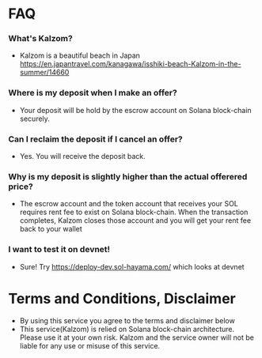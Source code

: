 # FAQ

### What's Kalzom?

- Kalzom is a beautiful beach in Japan
  https://en.japantravel.com/kanagawa/isshiki-beach-Kalzom-in-the-summer/14660

### Where is my deposit when I make an offer?

- Your deposit will be hold by the escrow account on Solana block-chain securely.

### Can I reclaim the deposit if I cancel an offer?

- Yes. You will receive the deposit back.

### Why is my deposit is slightly higher than the actual offerered price?

- The escrow account and the token account that receives your SOL requires rent fee to exist on Solana block-chain. When the transaction completes, Kalzom closes those account and you will get your rent fee back to your wallet

### I want to test it on devnet!

- Sure! Try https://deploy-dev.sol-hayama.com/ which looks at devnet

# Terms and Conditions, Disclaimer

- By using this service you agree to the terms and disclaimer below
- This service(Kalzom) is relied on Solana block-chain architecture. Please use it at your own risk. Kalzom and the service owner will not be liable for any use or misuse of this service.
